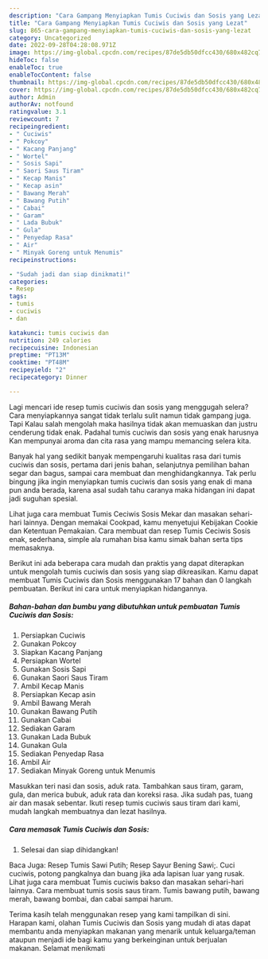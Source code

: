 ```yaml
---
description: "Cara Gampang Menyiapkan Tumis Cuciwis dan Sosis yang Lezat"
title: "Cara Gampang Menyiapkan Tumis Cuciwis dan Sosis yang Lezat"
slug: 865-cara-gampang-menyiapkan-tumis-cuciwis-dan-sosis-yang-lezat
category: Uncategorized
date: 2022-09-28T04:28:08.971Z
image: https://img-global.cpcdn.com/recipes/87de5db50dfcc430/680x482cq70/tumis-cuciwis-dan-sosis-foto-resep-utama.jpg
hideToc: false
enableToc: true
enableTocContent: false
thumbnail: https://img-global.cpcdn.com/recipes/87de5db50dfcc430/680x482cq70/tumis-cuciwis-dan-sosis-foto-resep-utama.jpg
cover: https://img-global.cpcdn.com/recipes/87de5db50dfcc430/680x482cq70/tumis-cuciwis-dan-sosis-foto-resep-utama.jpg
author: Admin
authorAv: notfound
ratingvalue: 3.1
reviewcount: 7
recipeingredient:
- " Cuciwis"
- " Pokcoy"
- " Kacang Panjang"
- " Wortel"
- " Sosis Sapi"
- " Saori Saus Tiram"
- " Kecap Manis"
- " Kecap asin"
- " Bawang Merah"
- " Bawang Putih"
- " Cabai"
- " Garam"
- " Lada Bubuk"
- " Gula"
- " Penyedap Rasa"
- " Air"
- " Minyak Goreng untuk Menumis"
recipeinstructions:

- "Sudah jadi dan siap dinikmati!"
categories:
- Resep
tags:
- tumis
- cuciwis
- dan

katakunci: tumis cuciwis dan 
nutrition: 249 calories
recipecuisine: Indonesian
preptime: "PT13M"
cooktime: "PT48M"
recipeyield: "2"
recipecategory: Dinner

---
```



Lagi mencari ide resep tumis cuciwis dan sosis yang menggugah selera? Cara menyiapkannya sangat tidak terlalu sulit namun tidak gampang juga. Tapi Kalau salah mengolah maka hasilnya tidak akan memuaskan dan justru cenderung tidak enak. Padahal tumis cuciwis dan sosis yang enak harusnya Kan mempunyai aroma dan cita rasa yang mampu memancing selera kita.


Banyak hal yang sedikit banyak mempengaruhi kualitas rasa dari tumis cuciwis dan sosis, pertama dari jenis bahan, selanjutnya pemilihan bahan segar dan bagus, sampai cara membuat dan menghidangkannya. Tak perlu bingung jika ingin menyiapkan tumis cuciwis dan sosis yang enak di mana pun anda berada, karena asal sudah tahu caranya maka hidangan ini dapat jadi suguhan spesial.

Lihat juga cara membuat Tumis Ceciwis Sosis Mekar dan masakan sehari-hari lainnya. Dengan memakai Cookpad, kamu menyetujui Kebijakan Cookie dan Ketentuan Pemakaian. Cara membuat dan resep Tumis Ceciwis Sosis enak, sederhana, simple ala rumahan bisa kamu simak bahan serta tips memasaknya.


Berikut ini ada beberapa cara mudah dan praktis yang dapat diterapkan untuk mengolah tumis cuciwis dan sosis yang siap dikreasikan. Kamu dapat membuat Tumis Cuciwis dan Sosis menggunakan 17 bahan dan 0 langkah pembuatan. Berikut ini cara untuk menyiapkan hidangannya.

<!--inarticleads1-->

##### Bahan-bahan dan bumbu yang dibutuhkan untuk pembuatan Tumis Cuciwis dan Sosis:

1. Persiapkan  Cuciwis
1. Gunakan  Pokcoy
1. Siapkan  Kacang Panjang
1. Persiapkan  Wortel
1. Gunakan  Sosis Sapi
1. Gunakan  Saori Saus Tiram
1. Ambil  Kecap Manis
1. Persiapkan  Kecap asin
1. Ambil  Bawang Merah
1. Gunakan  Bawang Putih
1. Gunakan  Cabai
1. Sediakan  Garam
1. Gunakan  Lada Bubuk
1. Gunakan  Gula
1. Sediakan  Penyedap Rasa
1. Ambil  Air
1. Sediakan  Minyak Goreng untuk Menumis


Masukkan teri nasi dan sosis, aduk rata. Tambahkan saus tiram, garam, gula, dan merica bubuk, aduk rata dan koreksi rasa. Jika sudah pas, tuang air dan masak sebentar. Ikuti resep tumis cuciwis saus tiram dari kami, mudah langkah membuatnya dan lezat hasilnya. 

<!--inarticleads2-->

##### Cara memasak Tumis Cuciwis dan Sosis:


1. Selesai dan siap dihidangkan!

Baca Juga: Resep Tumis Sawi Putih; Resep Sayur Bening Sawi;. Cuci cuciwis, potong pangkalnya dan buang jika ada lapisan luar yang rusak. Lihat juga cara membuat Tumis cuciwis bakso dan masakan sehari-hari lainnya. Cara membuat tumis sosis saus tiram. Tumis bawang putih, bawang merah, bawang bombai, dan cabai sampai harum. 

Terima kasih telah menggunakan resep yang kami tampilkan di sini. Harapan kami, olahan Tumis Cuciwis dan Sosis yang mudah di atas dapat membantu anda menyiapkan makanan yang menarik untuk keluarga/teman ataupun menjadi ide bagi kamu yang berkeinginan untuk berjualan makanan. Selamat menikmati

